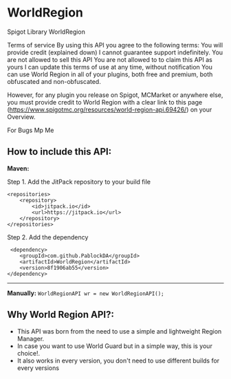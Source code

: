 # WorldRegion
Spigot Library WorldRegion

Terms of service By using this API you agree to the following terms:
  You will provide credit (explained down)
  I cannot guarantee support indefinitely.
  You are not allowed to sell this API
  You are not allowed to to claim this API as yours
  I can update this terms of use at any time, without notification
  You can use World Region in all of your plugins, both free and premium, both obfuscated and non-obfuscated.
  
  However, for any plugin you release on Spigot, MCMarket or anywhere else, you must provide credit to World Region with a clear link to     this page (https://www.spigotmc.org/resources/world-region-api.69426/) on your Overview.

For Bugs Mp Me

## How to include this API:

**Maven:**

Step 1. Add the JitPack repository to your build file

	<repositories>
		<repository>
		    <id>jitpack.io</id>
		    <url>https://jitpack.io</url>
		</repository>
	</repositories>

Step 2. Add the dependency

	 <dependency>
	    <groupId>com.github.PablockDA</groupId>
	    <artifactId>WorldRegion</artifactId>
	    <version>8f1906ab55</version>
	</dependency>
  

--------------------------------------------------------------------------

**Manually:**
`
WorldRegionAPI wr = new WorldRegionAPI();
`
## Why World Region API?:

- This API was born from the need to use a simple and lightweight Region Manager.
- In case you want to use World Guard but in a simple way, this is your choice!.
- It also works in every version, you don't need to use different builds for every versions 


